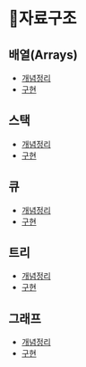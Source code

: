 # 📓자료구조
## 배열(Arrays)
* [개념정리](/Arrays/Arrays.md)
* [구현](/Arrays/)
## 스택
* [개념정리](/Stack/Stack.md)
* [구현](/Stack/)
## 큐
* [개념정리](/Queue/Queue.md)
* [구현](/Queue/)
## 트리
* [개념정리]()
* [구현](/Tree/)
## 그래프
* [개념정리]()
* [구현](/Graph/)
